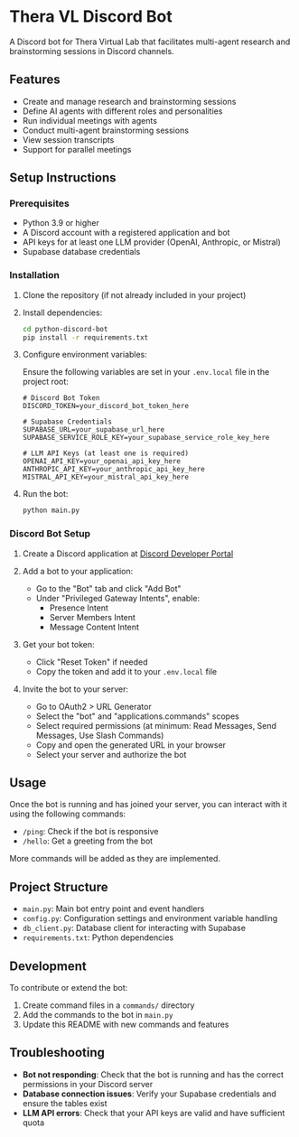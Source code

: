 # Thera VL Discord Bot

A Discord bot for Thera Virtual Lab that facilitates multi-agent research and brainstorming sessions in Discord channels.

## Features

- Create and manage research and brainstorming sessions
- Define AI agents with different roles and personalities
- Run individual meetings with agents
- Conduct multi-agent brainstorming sessions
- View session transcripts
- Support for parallel meetings

## Setup Instructions

### Prerequisites

- Python 3.9 or higher
- A Discord account with a registered application and bot
- API keys for at least one LLM provider (OpenAI, Anthropic, or Mistral)
- Supabase database credentials

### Installation

1. Clone the repository (if not already included in your project)

2. Install dependencies:
   ```bash
   cd python-discord-bot
   pip install -r requirements.txt
   ```

3. Configure environment variables:
   
   Ensure the following variables are set in your `.env.local` file in the project root:
   
   ```
   # Discord Bot Token
   DISCORD_TOKEN=your_discord_bot_token_here
   
   # Supabase Credentials
   SUPABASE_URL=your_supabase_url_here
   SUPABASE_SERVICE_ROLE_KEY=your_supabase_service_role_key_here
   
   # LLM API Keys (at least one is required)
   OPENAI_API_KEY=your_openai_api_key_here
   ANTHROPIC_API_KEY=your_anthropic_api_key_here
   MISTRAL_API_KEY=your_mistral_api_key_here
   ```

4. Run the bot:
   ```bash
   python main.py
   ```

### Discord Bot Setup

1. Create a Discord application at [Discord Developer Portal](https://discord.com/developers/applications)

2. Add a bot to your application:
   - Go to the "Bot" tab and click "Add Bot"
   - Under "Privileged Gateway Intents", enable:
     - Presence Intent
     - Server Members Intent
     - Message Content Intent

3. Get your bot token:
   - Click "Reset Token" if needed
   - Copy the token and add it to your `.env.local` file

4. Invite the bot to your server:
   - Go to OAuth2 > URL Generator
   - Select the "bot" and "applications.commands" scopes
   - Select required permissions (at minimum: Read Messages, Send Messages, Use Slash Commands)
   - Copy and open the generated URL in your browser
   - Select your server and authorize the bot

## Usage

Once the bot is running and has joined your server, you can interact with it using the following commands:

- `/ping`: Check if the bot is responsive
- `/hello`: Get a greeting from the bot

More commands will be added as they are implemented.

## Project Structure

- `main.py`: Main bot entry point and event handlers
- `config.py`: Configuration settings and environment variable handling
- `db_client.py`: Database client for interacting with Supabase
- `requirements.txt`: Python dependencies

## Development

To contribute or extend the bot:

1. Create command files in a `commands/` directory
2. Add the commands to the bot in `main.py`
3. Update this README with new commands and features

## Troubleshooting

- **Bot not responding**: Check that the bot is running and has the correct permissions in your Discord server
- **Database connection issues**: Verify your Supabase credentials and ensure the tables exist
- **LLM API errors**: Check that your API keys are valid and have sufficient quota 